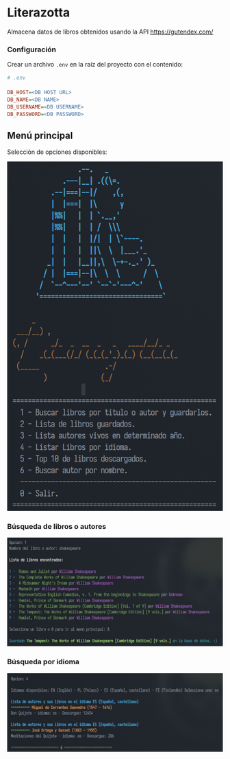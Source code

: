 # Literazotta

Almacena datos de libros obtenidos usando la API https://gutendex.com/



### Configuración

Crear un archivo `.env`  en la raíz del proyecto con el contenido:

```ini
# .env

DB_HOST=<DB HOST URL>
DB_NAME=<DB NAME>
DB_USERNAME=<DB USERNAME>
DB_PASSWORD=<DB PASSWORD>
```

## Menú principal

Selección de opciones disponibles:

![Menú principal](https://github.com/Frikilinux/literazotta_imgs/blob/main/2024-06-20_21:55:14.png?raw=true)

### Búsqueda de libros o autores 

![Búsqueda de libros](https://github.com/Frikilinux/literazotta_imgs/blob/main/2024-06-20_22:44:57.png?raw=true)

### Búsqueda por idioma

![Lista por idioma](https://github.com/Frikilinux/literazotta_imgs/blob/main/2024-06-20_22:48:04.png?raw=true)
